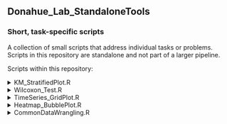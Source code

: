 ## Donahue_Lab_StandaloneTools
### Short, task-specific scripts  

A collection of small scripts that address individual tasks or problems. Scripts in this repository are standalone and not part of a larger pipeline.  
  
  

Scripts within this repository:  



<details>
<summary> KM_StratifiedPlot.R </summary>

**Description:** Generates Kaplan-Meier survival curves for a list of features stratified by a chosen percentile cutoff (e.g. Median, upper 25th, etc.). Useful for survival analysis comparing these two user-defined groups.



**The output .csv:**
| feature | p value | cutoff |
|-----:|-----:|-----:|


**Visualization:** Kaplan-Meier plot

</details>



<details>
<summary> Wilcoxon_Test.R </summary>

**Description:** Paired Wilcoxon Test (or unpaired) for multiple features between two groups. Useful for identifying significantly different distributions.

**The output .csv:**
| feature | p value | median1 | median2 |
|-----:|-----:|-----:|-----:|

**Visualization:** Box plot with p-values

</details>


<details>
<summary> TimeSeries_GridPlot.R </summary>

**Description:** Creates a 2x2 grid with group-based coloring and optional axis breaks. Useful for visualizing trends across treatment groups.

**Visualization:** Line graph (2x2 grid layout)

</details>




<details>
<summary> Heatmap_BubblePlot.R </summary>

**Description:** Generates heatmaps and bubble plots. Useful for exploring up/down regulation of pathways or other high-dimensional data.

**Visualizations:** Heatmap and bubble plots

</details>



<details>
<summary> CommonDataWrangling.R </summary>

**Description:** Summary of common data wrangling solutions: cleaning, preprocessing, shaping, formatting, etc. *Coming Soon*

</details>

